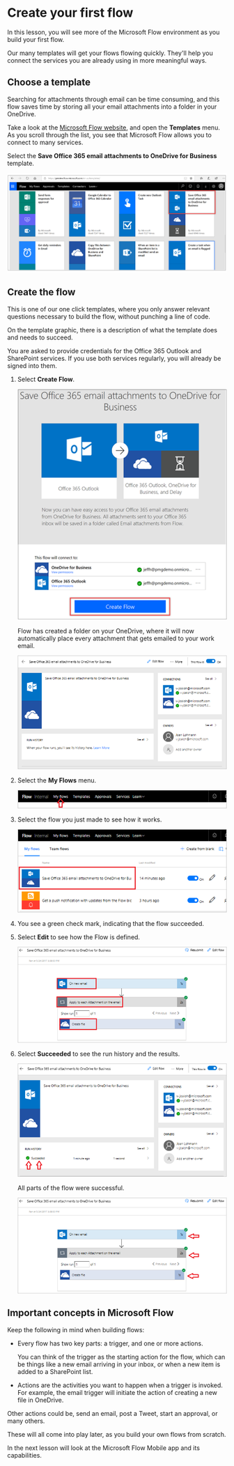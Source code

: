# Create your first flow
In this lesson, you will see more of the Microsoft Flow environment as you build your first flow.

Our many templates will get your flows flowing quickly. They'll help you connect the services you are already using in more meaningful ways.  

## Choose a template
Searching for attachments through email can be time consuming, and this flow saves time by storing all your email attachments into a folder in your OneDrive.

Take a look at the [ Microsoft Flow website](https://ms.flow.microsoft.com), and open the **Templates** menu. As you scroll through the list, you see that Microsoft Flow allows you to connect to many services.

Select the **Save Office 365 email attachments to OneDrive for Business** template.

![Office 365 email](./media/office-365-email.png)

## Create the flow
This is one of our one click templates, where you only answer relevant questions necessary to build the flow, without punching a line of code.

On the template graphic, there is a description of what the template does and needs to succeed.

You are asked to provide credentials for the Office 365 Outlook and SharePoint services. If you use both services regularly, you will already be signed into them.

1. Select **Create Flow**.

   ![Save Office 365 email](./media/save-flow-office-description.png)

    Flow has created a folder on your OneDrive, where it will now automatically place every attachment that gets emailed to your work email.
   
    ![Create successful](./media/create-successful.png)
   
    
2. Select the **My Flows** menu.
   
    ![Open my flows](./media/click-my-flows.png)
3. Select the flow you just made to see how it works.
   
    ![Select the flow](./media/click-the-flow.png)
4. You see a green check mark, indicating that the flow succeeded. 
5. Select **Edit** to see how the Flow is defined.

   ![Actions on new email](./media/trigger-or-action.png) 
 
1. Select **Succeeded** to see the run history and the results.
   
    ![Flow successful](./media/flow-successful.png)
   
    All parts of the flow were successful. 
   
    ![Run history](./media/run-history.png)

## Important concepts in Microsoft Flow
Keep the following in mind when building flows: 
- Every flow has two key parts: a trigger, and one or more actions. 

  You can think of the trigger as the starting action for the flow, which can be things like a new email arriving in your inbox, or when a new item is added to a SharePoint list. 

- Actions are the activities you want to happen when a trigger is invoked. For example, the email trigger will initiate the action of creating a new file in OneDrive.

Other actions could be, send an email, post a Tweet, start an approval, or many others.

These will all come into play later, as you build your own flows from scratch. 

In the next lesson will look at the Microsoft Flow Mobile app and its capabilities. 

